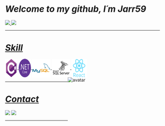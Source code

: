 # *Welcome to my github, I´m Jarr59*
<div>
  <a href="https://github.com/jarr59">
  <img height="180em" src="https://github-readme-stats.vercel.app/api?username=jarr59&show_icons=true&theme=midnight-purple&include_all_commits=true&count_private=true">
  <img height="180em" src="https://github-readme-stats.vercel.app/api/top-langs/?username=jarr59&layout=compact&langs_count=7&theme=midnight-purple">
</div><hr>
 
# *Skill*
<div style="display: inline_block; border-style:none"> 
  <img align="center" alt="C-sharp" height="60" width="40" src="https://raw.githubusercontent.com/devicons/devicon/master/icons/csharp/csharp-original.svg">
  <img align="center" alt="dotnetcore" height="60" width="40" src="https://raw.githubusercontent.com/devicons/devicon/master/icons//dotnetcore/dotnetcore-original.svg">
  <img align="center" alt="mysql" height="60" width="60" src="https://raw.githubusercontent.com/devicons/devicon/master/icons/mysql/mysql-original-wordmark.svg">
  <img align="center" alt="sqlserver" height="60" width="60" src="https://raw.githubusercontent.com/devicons/devicon/master/icons/microsoftsqlserver/microsoftsqlserver-plain-wordmark.svg">
  <img align="center" alt="react" height="60" width="50" src="https://raw.githubusercontent.com/devicons/devicon/master/icons/react/react-original-wordmark.svg">
  <img align="right" alt="avatar" height="300" width="300" src="https://media.discordapp.net/attachments/844088691173228555/878288587668484156/avatar.PNG">
</div><hr>
 
# *Contact* 
 <div>
  <a href = "mailto:rrjosearr@gmail.com"><img src="https://img.shields.io/badge/-Gmail-%23333?style=for-the-badge&logo=gmail&logoColor=white" target="_blank"></a>
  <a href="https://www.linkedin.com/in/jos%C3%A9-alfredo-ru%C3%ADz-reyes-a907411b9/" target="_blank"><img src="https://img.shields.io/badge/-LinkedIn-%230077B5?  style=for-the-badge&logo=linkedin&logoColor=white" target="_blank"></a> 
</div><hr>

